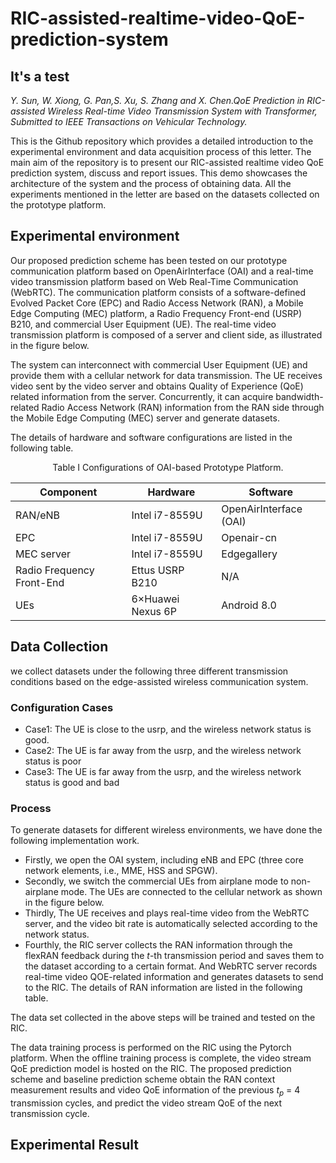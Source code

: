 # RIC-assisted-realtime-video-QoE-prediction-system
## It's a test 
_Y. Sun, W. Xiong, G. Pan,S. Xu, S. Zhang and X. Chen.QoE Prediction in RIC-assisted Wireless Real-time Video Transmission System with Transformer, Submitted to IEEE Transactions on Vehicular Technology._

This is the Github repository which provides a detailed introduction to the experimental environment and data acquisition process of this letter. The main aim of the repository is to present our RIC-assisted realtime video QoE prediction system, discuss and report issues. This demo showcases the architecture of the system and the process of obtaining data. All the experiments mentioned in the letter are based on the datasets collected on the prototype platform. 
## Experimental environment
Our proposed prediction scheme has been tested on our prototype communication platform based on OpenAirInterface (OAI) and a real-time video transmission platform based on Web Real-Time Communication (WebRTC). The communication platform consists of a software-defined Evolved Packet Core (EPC) and Radio Access Network (RAN), a Mobile Edge Computing (MEC) platform, a Radio Frequency Front-end (USRP) B210, and commercial User Equipment (UE). The real-time video transmission platform is composed of a server and client side, as illustrated in the figure below.

The system can interconnect with commercial User Equipment (UE) and provide them with a cellular network for data transmission. The UE receives video sent by the video server and obtains Quality of Experience (QoE) related information from the server. Concurrently, it can acquire bandwidth-related Radio Access Network (RAN) information from the RAN side through the Mobile Edge Computing (MEC) server and generate datasets.

The details of hardware and software configurations are listed in the following table.
  <p align="center">Table I   Configurations of OAI-based Prototype Platform.</p>
  
   </div>
  
  <div align="center">
  
  Component |Hardware|Software|
  ----|----|----|
  RAN/eNB|Intel i7-8559U|OpenAirInterface (OAI)|
  EPC|Intel i7-8559U|Openair-cn|
  MEC server|Intel i7-8559U|Edgegallery|
  Radio Frequency Front-End|Ettus USRP B210|N/A|
  UEs|6×Huawei Nexus 6P|Android 8.0|
  
  </div>
  
## Data Collection
  we collect datasets under the following three different transmission conditions based on the edge-assisted wireless communication system.
  ### Configuration Cases
  * Case1: The UE is close to the usrp, and the wireless network status is good.
  * Case2: The UE is far away from the usrp, and the wireless network status is poor
  * Case3: The UE is far away from the usrp, and the wireless network status is good and bad
### Process 

To generate datasets for different wireless environments, we have done the following implementation work. 
  * Firstly, we open the OAI system, including eNB and EPC (three core network elements, i.e., MME, HSS and SPGW). 
  * Secondly, we switch the commercial UEs from airplane mode to non-airplane mode. The UEs are connected to the cellular network as shown in the figure below.
  * Thirdly, The UE receives and plays real-time video from the WebRTC server, and the video bit rate is automatically selected according to the network status.
  * Fourthly, the RIC server collects the RAN information through the flexRAN feedback during the $t$-th transmission period and saves them to the dataset according to a certain format. And WebRTC server records real-time video QOE-related information and generates datasets to send to the RIC. The details of RAN information are listed in the following table.

The data set collected in the above steps will be trained and tested on the RIC. 

The data training process is performed on the RIC using the Pytorch platform. When the offline training process is complete, the video stream QoE prediction model is hosted on the RIC. The proposed prediction scheme and baseline prediction scheme obtain the RAN context measurement results and video QoE information of the previous $t_p$ = 4 transmission cycles, and predict the video stream QoE of the next transmission cycle.

## Experimental Result
